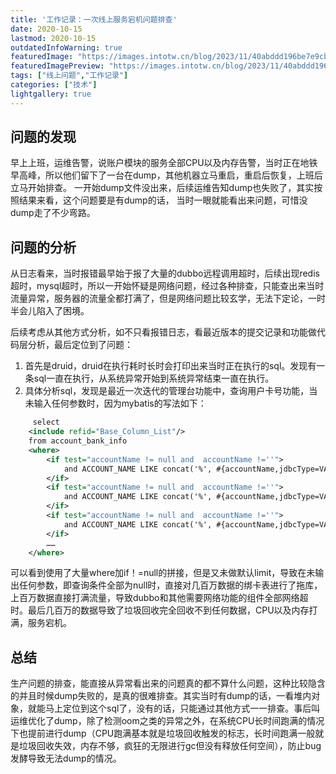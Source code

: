 ```yaml
---
title: '工作记录：一次线上服务宕机问题排查'
date: 2020-10-15
lastmod: 2020-10-15
outdatedInfoWarning: true
featuredImage: "https://images.intotw.cn/blog/2023/11/40abddd196be7e9cb79b83534d4983a4.webp"
featuredImagePreview: "https://images.intotw.cn/blog/2023/11/40abddd196be7e9cb79b83534d4983a4.webp"
tags: ["线上问题","工作记录"]
categories: ["技术"]
lightgallery: true
---
```

## 问题的发现
早上上班，运维告警，说账户模块的服务全部CPU以及内存告警，当时正在地铁早高峰，所以他们留下了一台在dump，其他机器立马重启，重启后恢复，上班后立马开始排查。
一开始dump文件没出来，后续运维告知dump也失败了，其实按照结果来看，这个问题要是有dump的话， 当时一眼就能看出来问题，可惜没dump走了不少弯路。

## 问题的分析
从日志看来，当时报错最早始于报了大量的dubbo远程调用超时，后续出现redis超时，mysql超时，所以一开始怀疑是网络问题，经过各种排查，只能查出来当时流量异常，服务器的流量全都打满了，但是网络问题比较玄学，无法下定论，一时半会儿陷入了困境。

后续考虑从其他方式分析，如不只看报错日志，看最近版本的提交记录和功能做代码层分析，最后定位到了问题：
1. 首先是druid，druid在执行耗时长时会打印出来当时正在执行的sql。发现有一条sql一直在执行，从系统异常开始到系统异常结束一直在执行。
2. 具体分析sql，发现是最近一次迭代的管理台功能中，查询用户卡号功能，当未输入任何参数时，因为mybatis的写法如下：

```xml
     select
    <include refid="Base_Column_List"/>
    from account_bank_info
    <where>
        <if test="accountName != null and  accountName !=''">
            and ACCOUNT_NAME LIKE concat('%', #{accountName,jdbcType=VARCHAR}, '%')
        </if>
        <if test="accountName != null and  accountName !=''">
            and ACCOUNT_NAME LIKE concat('%', #{accountName,jdbcType=VARCHAR}, '%')
        </if>
        <if test="accountName != null and  accountName !=''">
            and ACCOUNT_NAME LIKE concat('%', #{accountName,jdbcType=VARCHAR}, '%')
        </if>
        ……
    </where>
```


可以看到使用了大量where加if！=null的拼接，但是又未做默认limit，导致在未输出任何参数，即查询条件全部为null时，直接对几百万数据的绑卡表进行了拖库，上百万数据直接打满流量，导致dubbo和其他需要网络功能的组件全部网络超时。最后几百万的数据导致了垃圾回收完全回收不到任何数据，CPU以及内存打满，服务宕机。


## 总结
生产问题的排查，能直接从异常看出来的问题真的都不算什么问题，这种比较隐含的并且时候dump失败的，是真的很难排查。其实当时有dump的话，一看堆内对象，就能马上定位到这个sql了，没有的话，只能通过其他方式一一排查。事后叫运维优化了dump，除了检测oom之类的异常之外，在系统CPU长时间跑满的情况下也提前进行dump（CPU跑满基本就是垃圾回收触发的标志，长时间跑满一般就是垃圾回收失效，内存不够，疯狂的无限进行gc但没有释放任何空间），防止bug发酵导致无法dump的情况。